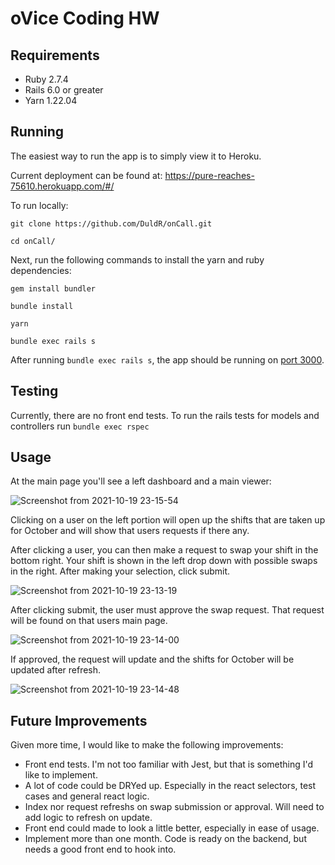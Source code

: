 # oVice Coding HW

## Requirements

 * Ruby 2.7.4
 * Rails 6.0 or greater
 * Yarn 1.22.04

## Running

The easiest way to run the app is to simply view it to Heroku.

Current deployment can be found at: https://pure-reaches-75610.herokuapp.com/#/

To run locally: 

`git clone https://github.com/DuldR/onCall.git`

`cd onCall/`

Next, run the following commands to install the yarn and ruby dependencies:

`gem install bundler`

`bundle install`

`yarn`

`bundle exec rails s`

After running `bundle exec rails s`, the app should be running on [port 3000](http://localhost:3000).

## Testing

Currently, there are no front end tests.
To run the rails tests for models and controllers run `bundle exec rspec`


## Usage

At the main page you'll see a left dashboard and a main viewer: 

![Screenshot from 2021-10-19 23-15-54](https://user-images.githubusercontent.com/36017878/138027493-b9dda5d6-cc73-4cbe-b841-4a6c46750ddf.png)


Clicking on a user on the left portion will open up the shifts that are taken up for October and will show that users requests if there any.

After clicking a user, you can then make a request to swap your shift in the bottom right. Your shift is shown in the left drop down with possible swaps in the right. After making your selection, click submit.

![Screenshot from 2021-10-19 23-13-19](https://user-images.githubusercontent.com/36017878/138027292-5489b80b-55f5-450c-b5cb-9186c6a2b064.png)


After clicking submit, the user must approve the swap request. That request will be found on that users main page.

![Screenshot from 2021-10-19 23-14-00](https://user-images.githubusercontent.com/36017878/138027334-b7873310-4a96-4543-ab66-1a2f1a059eec.png)

If approved, the request will update and the shifts for October will be updated after refresh.

![Screenshot from 2021-10-19 23-14-48](https://user-images.githubusercontent.com/36017878/138027402-09da90a0-e212-4d43-b61f-b4244d9c6c4e.png)

## Future Improvements

Given more time, I would like to make the following improvements:

* Front end tests. I'm not too familiar with Jest, but that is something I'd like to implement.
* A lot of code could be DRYed up. Especially in the react selectors, test cases and general react logic.
* Index nor request refreshs on swap submission or approval. Will need to add logic to refresh on update.
* Front end could made to look a little better, especially in ease of usage.
* Implement more than one month. Code is ready on the backend, but needs a good front end to hook into.
